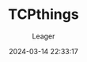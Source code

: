 ---
title: TCPthings
author: Leager
mathjax: true
date: 2024-03-14 22:33:17
summary:
categories:
tags:
img:
---